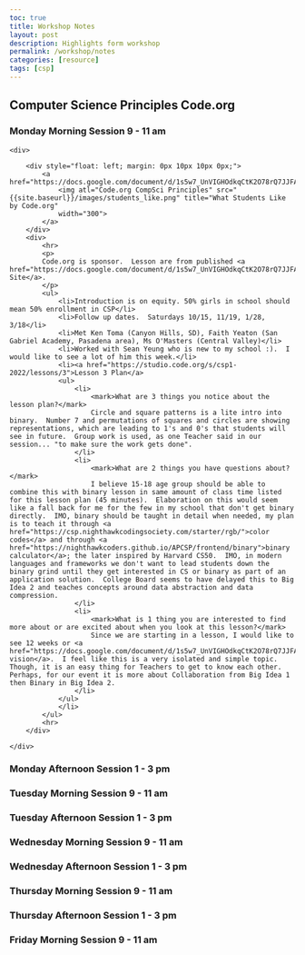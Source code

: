 ```yaml
---
toc: true
title: Workshop Notes
layout: post
description: Highlights form workshop
permalink: /workshop/notes
categories: [resource]
tags: [csp]
---
```


## Computer Science Principles Code.org

### Monday Morning Session 9 - 11 am

<div>

    <div>

        <div style="float: left; margin: 0px 10px 10px 0px;">
            <a href="https://docs.google.com/document/d/1s5w7_UnVIGHOdkqCtK2O78rQ7JJFAWlOeZkZNsCovOY/preview">
                <img atl="Code.org CompSci Principles" src="{{site.baseurl}}/images/students_like.png" title="What Students Like by Code.org"
                width="300">
            </a>
        </div>
        <div>
            <hr>
            <p>
            Code.org is sponsor.  Lesson are from published <a href="https://docs.google.com/document/d/1s5w7_UnVIGHOdkqCtK2O78rQ7JJFAWlOeZkZNsCovOY/preview">Web Site</a>.
            </p>
            <ul>
                <li>Introduction is on equity. 50% girls in school should mean 50% enrollment in CSP</li>
                <li>Follow up dates.  Saturdays 10/15, 11/19, 1/28, 3/18</li>
                <li>Met Ken Toma (Canyon Hills, SD), Faith Yeaton (San Gabriel Academy, Pasadena area), Ms O'Masters (Central Valley)</li>
                <li>Worked with Sean Yeung who is new to my school :).  I would like to see a lot of him this week.</li>
                <li><a href="https://studio.code.org/s/csp1-2022/lessons/3">Lesson 3 Plan</a>
                <ul>
                    <li>
                        <mark>What are 3 things you notice about the lesson plan?</mark>
                        Circle and square patterns is a lite intro into binary.  Number 7 and permutations of squares and circles are showing representations, which are leading to 1's and 0's that students will see in future.  Group work is used, as one Teacher said in our session... "to make sure the work gets done".
                    </li>
                    <li>
                        <mark>What are 2 things you have questions about? </mark>
                        I believe 15-18 age group should be able to combine this with binary lesson in same amount of class time listed for this lesson plan (45 minutes).  Elaboration on this would seem like a fall back for me for the few in my school that don't get binary directly.  IMO, binary should be taught in detail when needed, my plan is to teach it through <a href="https://csp.nighthawkcodingsociety.com/starter/rgb/">color codes</a> and through <a href="https://nighthawkcoders.github.io/APCSP/frontend/binary">binary calculator</a>; the later inspired by Harvard CS50.  IMO, in modern languages and frameworks we don't want to lead students down the binary grind until they get interested in CS or binary as part of an application solution.  College Board seems to have delayed this to Big Idea 2 and teaches concepts around data abstraction and data compression.
                    </li>
                    <li>
                        <mark>What is 1 thing you are interested to find more about or are excited about when you look at this lesson?</mark> 
                        Since we are starting in a lesson, I would like to see 12 weeks or <a href="https://docs.google.com/document/d/1s5w7_UnVIGHOdkqCtK2O78rQ7JJFAWlOeZkZNsCovOY/preview#heading=h.p7ous6j4l1b8">course vision</a>.  I feel like this is a very isolated and simple topic.  Though, it is an easy thing for Teachers to get to know each other.  Perhaps, for our event it is more about Collaboration from Big Idea 1 then Binary in Big Idea 2.
                    </li>
                </ul>
                </li>
            </ul>
            <hr>
        </div>

    </div>

</div>

### Monday Afternoon Session 1 - 3 pm

### Tuesday Morning Session 9 - 11 am

### Tuesday Afternoon Session 1 - 3 pm

### Wednesday Morning Session 9 - 11 am

### Wednesday Afternoon Session 1 - 3 pm

### Thursday Morning Session 9 - 11 am

### Thursday Afternoon Session 1 - 3 pm

### Friday Morning Session 9 - 11 am

